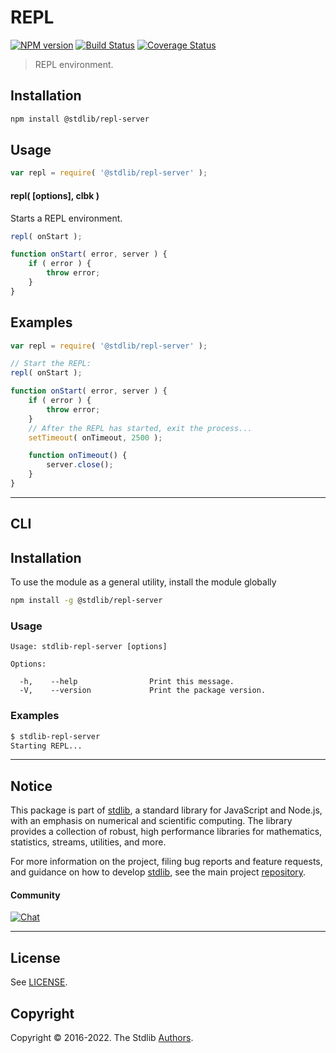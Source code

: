 <!--

@license Apache-2.0

Copyright (c) 2018 The Stdlib Authors.

Licensed under the Apache License, Version 2.0 (the "License");
you may not use this file except in compliance with the License.
You may obtain a copy of the License at

   http://www.apache.org/licenses/LICENSE-2.0

Unless required by applicable law or agreed to in writing, software
distributed under the License is distributed on an "AS IS" BASIS,
WITHOUT WARRANTIES OR CONDITIONS OF ANY KIND, either express or implied.
See the License for the specific language governing permissions and
limitations under the License.

-->

# REPL

[![NPM version][npm-image]][npm-url] [![Build Status][test-image]][test-url] [![Coverage Status][coverage-image]][coverage-url] <!-- [![dependencies][dependencies-image]][dependencies-url] -->

> REPL environment.

<section class="installation">

## Installation

```bash
npm install @stdlib/repl-server
```

</section>

<section class="usage">

## Usage

```javascript
var repl = require( '@stdlib/repl-server' );
```

#### repl( \[options], clbk )

Starts a REPL environment.

<!-- run-disable -->

```javascript
repl( onStart );

function onStart( error, server ) {
    if ( error ) {
        throw error;
    }
}
```

</section>

<!-- /.usage -->

<section class="examples">

## Examples

<!-- eslint no-undef: "error" -->

```javascript
var repl = require( '@stdlib/repl-server' );

// Start the REPL:
repl( onStart );

function onStart( error, server ) {
    if ( error ) {
        throw error;
    }
    // After the REPL has started, exit the process...
    setTimeout( onTimeout, 2500 );

    function onTimeout() {
        server.close();
    }
}
```

</section>

<!-- /.examples -->

* * *

<section class="cli">

## CLI

<section class="installation">

## Installation

To use the module as a general utility, install the module globally

```bash
npm install -g @stdlib/repl-server
```

</section>

<!-- CLI usage documentation. -->

<section class="usage">

### Usage

```text
Usage: stdlib-repl-server [options]

Options:

  -h,    --help                Print this message.
  -V,    --version             Print the package version.
```

</section>

<!-- /.usage -->

<section class="examples">

### Examples

```bash
$ stdlib-repl-server
Starting REPL...
```

</section>

<!-- /.examples -->

</section>

<!-- /.cli -->

<!-- Section for related `stdlib` packages. Do not manually edit this section, as it is automatically populated. -->

<section class="related">

</section>

<!-- /.related -->

<!-- Section for all links. Make sure to keep an empty line after the `section` element and another before the `/section` close. -->


<section class="main-repo" >

* * *

## Notice

This package is part of [stdlib][stdlib], a standard library for JavaScript and Node.js, with an emphasis on numerical and scientific computing. The library provides a collection of robust, high performance libraries for mathematics, statistics, streams, utilities, and more.

For more information on the project, filing bug reports and feature requests, and guidance on how to develop [stdlib][stdlib], see the main project [repository][stdlib].

#### Community

[![Chat][chat-image]][chat-url]

---

## License

See [LICENSE][stdlib-license].


## Copyright

Copyright &copy; 2016-2022. The Stdlib [Authors][stdlib-authors].

</section>

<!-- /.stdlib -->

<!-- Section for all links. Make sure to keep an empty line after the `section` element and another before the `/section` close. -->

<section class="links">

[npm-image]: http://img.shields.io/npm/v/@stdlib/repl-server.svg
[npm-url]: https://npmjs.org/package/@stdlib/repl-server

[test-image]: https://github.com/stdlib-js/repl-server/actions/workflows/test.yml/badge.svg?branch=main
[test-url]: https://github.com/stdlib-js/repl-server/actions/workflows/test.yml?query=branch:main

[coverage-image]: https://img.shields.io/codecov/c/github/stdlib-js/repl-server/main.svg
[coverage-url]: https://codecov.io/github/stdlib-js/repl-server?branch=main

<!--

[dependencies-image]: https://img.shields.io/david/stdlib-js/repl-server.svg
[dependencies-url]: https://david-dm.org/stdlib-js/repl-server/main

-->

[chat-image]: https://img.shields.io/gitter/room/stdlib-js/stdlib.svg
[chat-url]: https://gitter.im/stdlib-js/stdlib/

[stdlib]: https://github.com/stdlib-js/stdlib

[stdlib-authors]: https://github.com/stdlib-js/stdlib/graphs/contributors

[stdlib-license]: https://raw.githubusercontent.com/stdlib-js/repl-server/main/LICENSE

</section>

<!-- /.links -->

